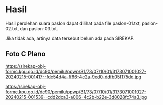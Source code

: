 # Hasil

Hasil perolehan suara paslon dapat dilihat pada file paslon-01.txt, paslon-02.txt, dan paslon-03.txt.

Jika tidak ada, artinya data tersebut belum ada pada SIREKAP.

## Foto C Plano

https://sirekap-obj-formc.kpu.go.id/dc90/pemilu/ppwp/31/73/07/10/01/3173071001027-20240215-001417--fdc54d4a-ff66-4c2a-9ed0-ddfb05f175dd.jpg

https://sirekap-obj-formc.kpu.go.id/dc90/pemilu/ppwp/31/73/07/10/01/3173071001027-20240215-001539--cdd2dca3-a006-4c2b-b22e-3d8028fc74a3.jpg
